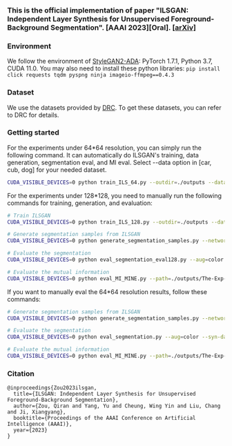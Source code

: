 ### This is the official implementation of paper "ILSGAN: Independent Layer Synthesis for  Unsupervised Foreground-Background Segmentation". [AAAI 2023][Oral]. [[arXiv]](https://arxiv.org/abs/2211.13974)

### Environment
We follow the environment of [StyleGAN2-ADA](https://github.com/NVlabs/stylegan2-ada-pytorch): PyTorch 1.7.1, Python 3.7, CUDA 11.0.
You may also need to install these python libraries: `pip install click requests tqdm pyspng ninja imageio-ffmpeg==0.4.3`

### Dataset
We use the datasets provided by [DRC](https://github.com/yuPeiyu98/Deep-Region-Competition).
To get these datasets, you can refer to DRC for details.

### Getting started

For the experiments under 64*64 resolution, you can simply run the following command.
It can automatically do ILSGAN's training, data generation, segmentation eval, and MI eval.
Select --data option in [car, cub, dog] for your needed dataset.
```.bash
CUDA_VISIBLE_DEVICES=0 python train_ILS_64.py --outdir=./outputs --data=car --gpus=1 --cfg=ILS_predL --batch=32
```

For the experiments under 128*128, you need to manually run the following commands for training, generation, and evaluation:
```.bash
# Train ILSGAN
CUDA_VISIBLE_DEVICES=0 python train_ILS_128.py --outdir=./outputs --data=car --gpus=1 --cfg=ILS --batch=32

# Generate segmentation samples from ILSGAN
CUDA_VISIBLE_DEVICES=0 python generate_segmentation_samples.py --network=./outputs/The-Exp-For-Eval --n=50000 --topk=8000

# Evaluate the segmentation
CUDA_VISIBLE_DEVICES=0 python eval_segmentation_eval128.py --aug=color --syn-data=./outputs/The-Exp-For-Eval/synthetic_data-XXXXXX --real-data=car --scale=128

# Evaluate the mutual information
CUDA_VISIBLE_DEVICES=0 python eval_MI_MINE.py --path=./outputs/The-Exp-For-Eval/auto_test/synthetic_data-XXXXXX

```

If you want to manually eval the 64*64 resolution results, follow these commands:
```.bash
# Generate segmentation samples from ILSGAN
CUDA_VISIBLE_DEVICES=0 python generate_segmentation_samples.py --network=./outputs/The-Exp-For-Eval --n=50000 --topk=8000

# Evaluate the segmentation
CUDA_VISIBLE_DEVICES=0 python eval_segmentation.py --aug=color --syn-data=./outputs/The-Exp-For-Eval/synthetic_data-XXXXXX --real-data=car --scale=64

# Evaluate the mutual information
CUDA_VISIBLE_DEVICES=0 python eval_MI_MINE.py --path=./outputs/The-Exp-For-Eval/auto_test/synthetic_data-XXXXXX
```

### Citation
```
@inproceedings{Zou2023ilsgan,
  title={ILSGAN: Independent Layer Synthesis for Unsupervised Foreground-Background Segmentation},
  author={Zou, Qiran and Yang, Yu and Cheung, Wing Yin and Liu, Chang and Ji, Xiangyang},
  booktitle={Proceedings of the AAAI Conference on Artificial Intelligence (AAAI)},
  year={2023}
}
```


